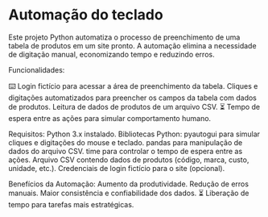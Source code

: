 # Automação do teclado 

Este projeto Python automatiza o processo de preenchimento de uma tabela de produtos em um site pronto. A automação elimina a necessidade de digitação manual, economizando tempo e reduzindo erros.

Funcionalidades:

⌨️ Login fictício para acessar a área de preenchimento da tabela.
Cliques e digitações automatizados para preencher os campos da tabela com dados de produtos.
Leitura de dados de produtos de um arquivo CSV.
⏳ Tempo de espera entre as ações para simular comportamento humano.

Requisitos:
Python 3.x instalado.
Bibliotecas Python:
pyautogui para simular cliques e digitações do mouse e teclado.
pandas para manipulação de dados do arquivo CSV.
time para controlar o tempo de espera entre as ações.
Arquivo CSV contendo dados de produtos (código, marca, custo, unidade, etc.).
Credenciais de login fictício para o site (opcional).

Benefícios da Automação:
Aumento da produtividade.
Redução de erros manuais.
Maior consistência e confiabilidade dos dados.
⏳ Liberação de tempo para tarefas mais estratégicas.

